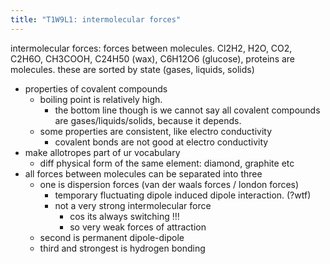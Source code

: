 ```yaml
---
title: "T1W9L1: intermolecular forces"
---
```


intermolecular forces: forces between molecules.
Cl2H2, H2O, CO2, C2H6O, CH3COOH, C24H50 (wax), C6H12O6 (glucose), proteins are molecules. these are sorted by state (gases, liquids, solids)

- properties of covalent compounds
  - boiling point is relatively high.
    - the bottom line though is we cannot say all covalent compounds are gases/liquids/solids, because it depends.
  - some properties are consistent, like electro conductivity
    - covalent bonds are not good at electro conductivity
- make allotropes part of ur vocabulary
  - diff physical form of the same element: diamond, graphite etc
- all forces between molecules can be separated into three
  - one is dispersion forces (van der waals forces / london forces)
    - temporary fluctuating dipole induced dipole interaction. (?wtf)
    - not a very strong intermolecular force
      - cos its always switching !!!
      - so very weak forces of attraction
  - second is permanent dipole-dipole
  - third and strongest is hydrogen bonding

